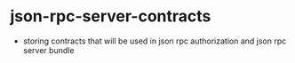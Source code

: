 # json-rpc-server-contracts
* storing contracts that will be used in json rpc authorization and json rpc server bundle
